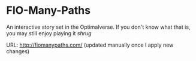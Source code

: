 # FIO-Many-Paths

An interactive story set in the Optimalverse. If you don't know what that is, you may still enjoy playing it *shrug*

URL: http://fiomanypaths.com/ (updated manually once I apply new changes)
